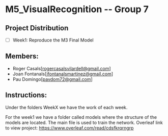 # M5_VisualRecognition -- Group 7
## Project Distribution
- [ ] Week1: Reproduce the M3 Final Model

## Members:
- Roger Casals[rogercasalsvilardell@gmail.com]
- Joan Fontanals[jfontanalsmartinez@gmail.com]
- Pau Domingo[pavdom72@gmail.com]

## Instructions:
Under the folders WeekX we have the work of each week.

For the week1 we have a folder called models where the structure of the models are located. The main file is used to train the network. 
Overleaf link to view project: https://www.overleaf.com/read/cdsfkrqrngrp
